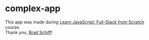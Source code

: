 # complex-app
This app was made during <a href="https://www.udemy.com/course/learn-javascript-full-stack-from-scratch/">Learn JavaScript: Full-Stack from Scratch</a> course.<br>
Thank you, <a href="https://github.com/LearnWebCode">Brad Schiff</a>!
